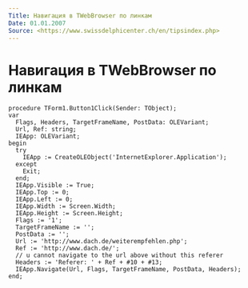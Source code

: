 ```yaml
---
Title: Навигация в TWebBrowser по линкам
Date: 01.01.2007
Source: <https://www.swissdelphicenter.ch/en/tipsindex.php>
---
```



Навигация в TWebBrowser по линкам
=================================

    procedure TForm1.Button1Click(Sender: TObject);
    var
      Flags, Headers, TargetFrameName, PostData: OLEVariant;
      Url, Ref: string;
      IEApp: OLEVariant;
    begin
      try
        IEApp := CreateOLEObject('InternetExplorer.Application');
      except
        Exit;
      end;
      IEApp.Visible := True;
      IEApp.Top := 0;
      IEApp.Left := 0;
      IEApp.Width := Screen.Width;
      IEApp.Height := Screen.Height;
      Flags := '1';
      TargetFrameName := '';
      PostData := '';
      Url := 'http://www.dach.de/weiterempfehlen.php';
      Ref := 'http://www.dach.de/';
      // u cannot navigate to the url above without this referer
      Headers := 'Referer: ' + Ref + #10 + #13;
      IEApp.Navigate(Url, Flags, TargetFrameName, PostData, Headers);
    end;

